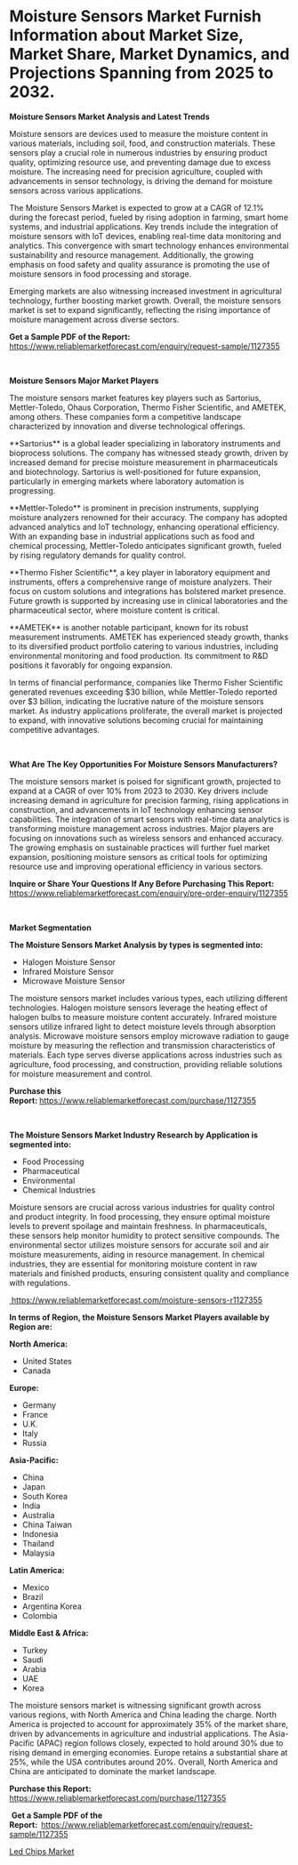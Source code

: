 <p><h1>Moisture Sensors Market Furnish Information about Market Size, Market Share, Market Dynamics, and Projections Spanning from 2025 to 2032.</h1></p><p><strong>Moisture Sensors Market Analysis and Latest Trends</strong></p>
<p><p>Moisture sensors are devices used to measure the moisture content in various materials, including soil, food, and construction materials. These sensors play a crucial role in numerous industries by ensuring product quality, optimizing resource use, and preventing damage due to excess moisture. The increasing need for precision agriculture, coupled with advancements in sensor technology, is driving the demand for moisture sensors across various applications.</p><p>The Moisture Sensors Market is expected to grow at a CAGR of 12.1% during the forecast period, fueled by rising adoption in farming, smart home systems, and industrial applications. Key trends include the integration of moisture sensors with IoT devices, enabling real-time data monitoring and analytics. This convergence with smart technology enhances environmental sustainability and resource management. Additionally, the growing emphasis on food safety and quality assurance is promoting the use of moisture sensors in food processing and storage.</p><p>Emerging markets are also witnessing increased investment in agricultural technology, further boosting market growth. Overall, the moisture sensors market is set to expand significantly, reflecting the rising importance of moisture management across diverse sectors.</p></p>
<p><strong>Get a Sample PDF of the Report:&nbsp;</strong> <a href="https://www.reliablemarketforecast.com/enquiry/request-sample/1127355?utm_campaign=2866&utm_medium=2&utm_source=Github&utm_content=ia&utm_term=06042025&utm_id=moisture-sensors">https://www.reliablemarketforecast.com/enquiry/request-sample/1127355</a></p>
<p>&nbsp;</p>
<p><strong>Moisture Sensors Major Market Players</strong></p>
<p><p>The moisture sensors market features key players such as Sartorius, Mettler-Toledo, Ohaus Corporation, Thermo Fisher Scientific, and AMETEK, among others. These companies form a competitive landscape characterized by innovation and diverse technological offerings.</p><p>**Sartorius** is a global leader specializing in laboratory instruments and bioprocess solutions. The company has witnessed steady growth, driven by increased demand for precise moisture measurement in pharmaceuticals and biotechnology. Sartorius is well-positioned for future expansion, particularly in emerging markets where laboratory automation is progressing.</p><p>**Mettler-Toledo** is prominent in precision instruments, supplying moisture analyzers renowned for their accuracy. The company has adopted advanced analytics and IoT technology, enhancing operational efficiency. With an expanding base in industrial applications such as food and chemical processing, Mettler-Toledo anticipates significant growth, fueled by rising regulatory demands for quality control.</p><p>**Thermo Fisher Scientific**, a key player in laboratory equipment and instruments, offers a comprehensive range of moisture analyzers. Their focus on custom solutions and integrations has bolstered market presence. Future growth is supported by increasing use in clinical laboratories and the pharmaceutical sector, where moisture content is critical.</p><p>**AMETEK** is another notable participant, known for its robust measurement instruments. AMETEK has experienced steady growth, thanks to its diversified product portfolio catering to various industries, including environmental monitoring and food production. Its commitment to R&D positions it favorably for ongoing expansion.</p><p>In terms of financial performance, companies like Thermo Fisher Scientific generated revenues exceeding $30 billion, while Mettler-Toledo reported over $3 billion, indicating the lucrative nature of the moisture sensors market. As industry applications proliferate, the overall market is projected to expand, with innovative solutions becoming crucial for maintaining competitive advantages.</p></p>
<p>&nbsp;</p>
<p><strong>What Are The Key Opportunities For Moisture Sensors Manufacturers?</strong></p>
<p><p>The moisture sensors market is poised for significant growth, projected to expand at a CAGR of over 10% from 2023 to 2030. Key drivers include increasing demand in agriculture for precision farming, rising applications in construction, and advancements in IoT technology enhancing sensor capabilities. The integration of smart sensors with real-time data analytics is transforming moisture management across industries. Major players are focusing on innovations such as wireless sensors and enhanced accuracy. The growing emphasis on sustainable practices will further fuel market expansion, positioning moisture sensors as critical tools for optimizing resource use and improving operational efficiency in various sectors.</p></p>
<p><strong>Inquire or Share Your Questions If Any Before Purchasing This Report:</strong> <a href="https://www.reliablemarketforecast.com/enquiry/pre-order-enquiry/1127355?utm_campaign=2866&utm_medium=2&utm_source=Github&utm_content=ia&utm_term=06042025&utm_id=moisture-sensors">https://www.reliablemarketforecast.com/enquiry/pre-order-enquiry/1127355</a></p>
<p>&nbsp;</p>
<p><strong>Market Segmentation</strong></p>
<p><strong>The Moisture Sensors Market Analysis by types is segmented into:</strong></p>
<p><ul><li>Halogen Moisture Sensor</li><li>Infrared Moisture Sensor</li><li>Microwave Moisture Sensor</li></ul></p>
<p><p>The moisture sensors market includes various types, each utilizing different technologies. Halogen moisture sensors leverage the heating effect of halogen bulbs to measure moisture content accurately. Infrared moisture sensors utilize infrared light to detect moisture levels through absorption analysis. Microwave moisture sensors employ microwave radiation to gauge moisture by measuring the reflection and transmission characteristics of materials. Each type serves diverse applications across industries such as agriculture, food processing, and construction, providing reliable solutions for moisture measurement and control.</p></p>
<p><strong>Purchase this Report:&nbsp;</strong><a href="https://www.reliablemarketforecast.com/purchase/1127355?utm_campaign=2866&utm_medium=2&utm_source=Github&utm_content=ia&utm_term=06042025&utm_id=moisture-sensors">https://www.reliablemarketforecast.com/purchase/1127355</a></p>
<p>&nbsp;</p>
<p><strong>The Moisture Sensors Market Industry Research by Application is segmented into:</strong></p>
<p><ul><li>Food Processing</li><li>Pharmaceutical</li><li>Environmental</li><li>Chemical Industries</li></ul></p>
<p><p>Moisture sensors are crucial across various industries for quality control and product integrity. In food processing, they ensure optimal moisture levels to prevent spoilage and maintain freshness. In pharmaceuticals, these sensors help monitor humidity to protect sensitive compounds. The environmental sector utilizes moisture sensors for accurate soil and air moisture measurements, aiding in resource management. In chemical industries, they are essential for monitoring moisture content in raw materials and finished products, ensuring consistent quality and compliance with regulations.</p></p>
<p><a href="https://www.reliablemarketforecast.com/moisture-sensors-r1127355?utm_campaign=2866&utm_medium=2&utm_source=Github&utm_content=ia&utm_term=06042025&utm_id=moisture-sensors">&nbsp;https://www.reliablemarketforecast.com/moisture-sensors-r1127355</a></p>
<p><strong>In terms of Region, the Moisture Sensors Market Players available by Region are:</strong></p>
<p>
    <p> <strong> North America: </strong>
        <ul>
            <li>United States</li>
            <li>Canada</li>
        </ul>
        </p> 
    <p> <strong> Europe: </strong>
        <ul>
            <li>Germany</li>
            <li>France</li>
            <li>U.K.</li>
            <li>Italy</li>
            <li>Russia</li>
        </ul>
        </p> 
    <p> <strong> Asia-Pacific: </strong>
        <ul>
            <li>China</li>
            <li>Japan</li>
            <li>South Korea</li>
            <li>India</li>
            <li>Australia</li>
            <li>China Taiwan</li>
            <li>Indonesia</li>
            <li>Thailand</li>
            <li>Malaysia</li>
        </ul>
        </p> 
    <p> <strong> Latin America: </strong>
        <ul>
            <li>Mexico</li>
            <li>Brazil</li>
            <li>Argentina Korea</li>
            <li>Colombia</li>
        </ul>
        </p> 
    <p> <strong> Middle East & Africa: </strong>
        <ul>
            <li>Turkey</li>
            <li>Saudi</li>
            <li>Arabia</li>
            <li>UAE</li>
            <li>Korea</li>
        </ul>
    </p>
    </p>
<p><p>The moisture sensors market is witnessing significant growth across various regions, with North America and China leading the charge. North America is projected to account for approximately 35% of the market share, driven by advancements in agriculture and industrial applications. The Asia-Pacific (APAC) region follows closely, expected to hold around 30% due to rising demand in emerging economies. Europe retains a substantial share at 25%, while the USA contributes around 20%. Overall, North America and China are anticipated to dominate the market landscape.</p></p>
<p><strong>Purchase this Report: </strong><a href="https://www.reliablemarketforecast.com/purchase/1127355?utm_campaign=2866&utm_medium=2&utm_source=Github&utm_content=ia&utm_term=06042025&utm_id=moisture-sensors">https://www.reliablemarketforecast.com/purchase/1127355</a></p>
<p>&nbsp;<strong>Get a Sample PDF of the Report:&nbsp;&nbsp;</strong><a href="https://www.reliablemarketforecast.com/enquiry/request-sample/1127355?utm_campaign=2866&utm_medium=2&utm_source=Github&utm_content=ia&utm_term=06042025&utm_id=moisture-sensors">https://www.reliablemarketforecast.com/enquiry/request-sample/1127355</a></p>
<p><strong></strong></p>
<p><p><a href="https://github.com/djibenesha/Market-Research-Report-List-1/blob/main/led-chips-market.md?utm_campaign=2866&utm_medium=2&utm_source=Github&utm_content=ia&utm_term=06042025&utm_id=moisture-sensors">Led Chips Market</a></p></p>